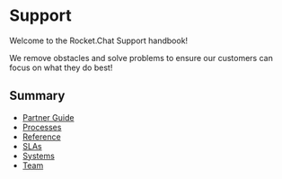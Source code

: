 # Support

Welcome to the Rocket.Chat Support handbook!

We remove obstacles and solve problems to ensure our customers can focus on what they do best!

## Summary

- [Partner Guide](partner-guide/)
- [Processes](processes/)
- [Reference](reference/)
- [SLAs](slas/)
- [Systems](systems/)
- [Team](team/)
